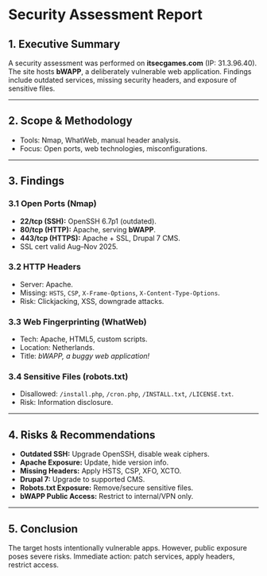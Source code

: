 # Security Assessment Report

## 1. Executive Summary
A security assessment was performed on **itsecgames.com** (IP: 31.3.96.40). 
The site hosts **bWAPP**, a deliberately vulnerable web application. 
Findings include outdated services, missing security headers, and exposure of sensitive files. 

---

## 2. Scope & Methodology
- Tools: Nmap, WhatWeb, manual header analysis. 
- Focus: Open ports, web technologies, misconfigurations. 

---

## 3. Findings

### 3.1 Open Ports (Nmap)
- **22/tcp (SSH):** OpenSSH 6.7p1 (outdated). 
- **80/tcp (HTTP):** Apache, serving **bWAPP**. 
- **443/tcp (HTTPS):** Apache + SSL, Drupal 7 CMS. 
- SSL cert valid Aug–Nov 2025. 

### 3.2 HTTP Headers
- Server: Apache. 
- Missing: `HSTS`, `CSP`, `X-Frame-Options`, `X-Content-Type-Options`.
- Risk: Clickjacking, XSS, downgrade attacks. 

### 3.3 Web Fingerprinting (WhatWeb)
- Tech: Apache, HTML5, custom scripts. 
- Location: Netherlands. 
- Title: *bWAPP, a buggy web application!* 

### 3.4 Sensitive Files (robots.txt)
- Disallowed: `/install.php`, `/cron.php`, `/INSTALL.txt`, `/LICENSE.txt`. 
- Risk: Information disclosure. 

---

## 4. Risks & Recommendations
- **Outdated SSH:** Upgrade OpenSSH, disable weak ciphers. 
- **Apache Exposure:** Update, hide version info. 
- **Missing Headers:** Apply HSTS, CSP, XFO, XCTO. 
- **Drupal 7:** Upgrade to supported CMS. 
- **Robots.txt Exposure:** Remove/secure sensitive files. 
- **bWAPP Public Access:** Restrict to internal/VPN only. 

---

## 5. Conclusion
The target hosts intentionally vulnerable apps. 
However, public exposure poses severe risks. 
Immediate action: patch services, apply headers, restrict access. 





